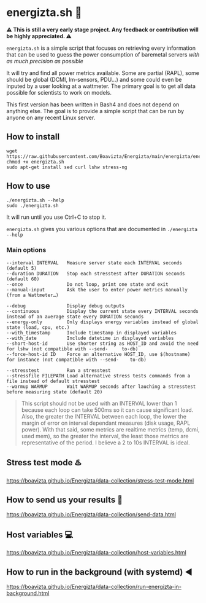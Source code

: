 # energizta.sh :satellite:

**:warning: This is still a very early stage project. Any feedback or contribution will be highly appreciated. :warning:**

`energizta.sh` is a simple script that focuses on retrieving every information that can be used to guess the power consumption of baremetal servers *with as much precision as possible*

It will try and find all power metrics available. Some are partial (RAPL), some should be global (DCMI, lm-sensors, PDU…) and some could even be inputed by a user looking at a wattmeter. The primary goal is to get all data possible for scientists to work on models.

This first version has been written in Bash4 and does not depend on anything else. The goal is to provide a simple script that can be run by anyone on any recent Linux server.

## How to install

```
wget https://raw.githubusercontent.com/Boavizta/Energizta/main/energizta/energizta.sh
chmod +x energizta.sh
sudo apt-get install sed curl lshw stress-ng
```

## How to use

```
./energizta.sh --help
sudo ./energizta.sh
```

It will run until you use Ctrl+C to stop it.

`energizta.sh` gives you various options that are documented in `./energizta --help`

### Main options

```
--interval INTERVAL   Measure server state each INTERVAL seconds (default 5)
--duration DURATION   Stop each stresstest after DURATION seconds (default 60)
--once                Do not loop, print one state and exit
--manual-input        Ask the user to enter power metrics manually (from a Wattmeter…)

--debug               Display debug outputs
--continuous          Display the current state every INTERVAL seconds instead of an average state every DURATION seconds
--energy-only         Only displays energy variables instead of global state (load, cpu, etc.)
--with_timestamp      Include timestamp in displayed variables
--with_date           Include datetime in displayed variables
--short-host-id       Use shorter string as HOST_ID and avoid the need for lshw (not compatible with --send-     to-db)
--force-host-id ID    Force an alternative HOST_ID, use $(hostname) for instance (not compatible with --send-    to-db)

--stresstest          Run a stresstest
--stressfile FILEPATH Load alternative stress tests commands from a file instead of default stresstest
--warmup WARMUP       Wait WARMUP seconds after lauching a stresstest before measuring state (default 20)

```

> This script should not be used with an INTERVAL lower than 1 because each loop can take 500ms so it can cause significant load. Also, the greater the INTERVAL between each loop, the lower the margin of error on interval dependant measures (disk usage, RAPL power). With that said, some metrics are realtime metrics (temp, dcmi, used mem), so the greater the interval, the least those metrics are representative of the period. I believe a 2 to 10s INTERVAL is ideal.

## Stress test mode ♨️

https://boavizta.github.io/Energizta/data-collection/stress-test-mode.html


## How to send us your results 📧

https://boavizta.github.io/Energizta/data-collection/send-data.html

## Host variables 💻

https://boavizta.github.io/Energizta/data-collection/host-variables.html

## How to run in the background (with systemd) ◀️

https://boavizta.github.io/Energizta/data-collection/run-energizta-in-background.html
